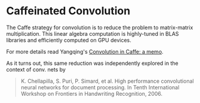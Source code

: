 ---
---
# Caffeinated Convolution

The Caffe strategy for convolution is to reduce the problem to matrix-matrix multiplication.
This linear algebra computation is highly-tuned in BLAS libraries and efficiently computed on GPU devices.

For more details read Yangqing's [Convolution in Caffe: a memo](https://github.com/Yangqing/caffe/wiki/Convolution-in-Caffe:-a-memo).

As it turns out, this same reduction was independently explored in the context of conv. nets by

> K. Chellapilla, S. Puri, P. Simard, et al. High performance convolutional neural networks for document processing. In Tenth International Workshop on Frontiers in Handwriting Recognition, 2006.
